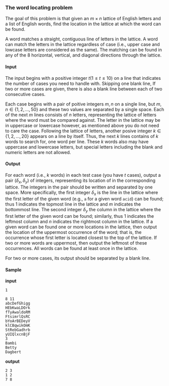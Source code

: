 ### The word locating problem

The goal of this problem is that given an $m\times n$ lattice of English letters and a list of English words, find the location in the lattice at which the word can be found.

A word matches a straight, contiguous line of letters in the lattice. A word can match the letters in the lattice regardless of case (i.e., upper case and lowcase letters are considered as the same). The matching can be found in any of the 8 horizontal, vertical, and diagonal directions through the lattice.



#### Input

The input begins with a positive integer $t(1\leq t\leq 10)$ on a line that indicates the number of cases you need to handle with. Skipping one blank line, If two or more cases are given, there is also a blank line between each of two consecutive cases. 

Each case begins with a pair of poitive integers $m,n$ on a single line, but $m,n\in\{1,2,\ldots,50\}$ and  these two values are separated by a single space. Each of the next $m$ lines consists of $n$ letters, representing the lattice of letters where the word must be compared against. The letter in the lattice may be in uppercase or lowercase however, as mentioned above you do not need to care the case. Following the lattice of letters, another posive integer $k\in\{1,2,\ldots,20\}$ appears on a line by itself. Thus, the next $k$ lines contains of $k$ words to search for, one word per line. These $k$ words also may have uppercase and lowercase letters, but special letters including the blank and numeric letters are not allowed. 

#### Output

For each word (i.e., $k$ words) in each test case (you have $t$ cases), output a pair $(\delta_x,\delta_y)$ of integers, representing its location of  in the corresponding lattice. The integers in the pair should be written and separated by one space. More specifically, the first integer $\delta_x$ is the line in the lattice where the first letter of the given word (e.g., `a` for a given word `acid`) can be found; thus $1$ indicates the topmost line in the lattice and $m$ indicates the bottommost line. The second integer $\delta_y$ the column in the lattice where the first letter of the given word can be found; similarly, thus $1$ indicates the leftmost column and $n$ indicates the rightmost column in the lattice. If a given word can be found one or more locations in the lattice, then output the location of the uppermost occurrence of the word; that is, the occurrence whose first letter is located closest to the top of the lattice. If two or more words are uppermost, then output the leftmost of these occurrences. All words can be found at least once in the lattice. 

For two or more cases, its output should be separated by a blank line.

#### Sample

__input__

```
1

8 11
abcDefGhigg
HEbKwaLDOrk
fTyAwaldoRM
FtsimrlQsRC
bYoArBEDeyV
klCBqwikOmK
StRebGadhrb
yUIQlxcnBjF
3
Bambi
Betty
Dagbert
```

__output__

```
2 3
1 2
7 8
```
